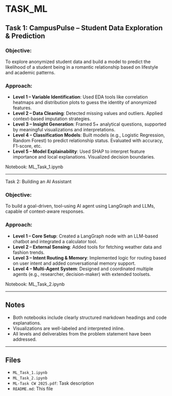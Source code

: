# TASK_ML

## Task 1: CampusPulse – Student Data Exploration & Prediction

### Objective:
To explore anonymized student data and build a model to predict the likelihood of a student being in a romantic relationship based on lifestyle and academic patterns.

### Approach:
- **Level 1 – Variable Identification**: Used EDA tools like correlation heatmaps and distribution plots to guess the identity of anonymized features.
- **Level 2 – Data Cleaning**: Detected missing values and outliers. Applied context-based imputation strategies.
- **Level 3 – Insight Generation**: Framed 5+ analytical questions, supported by meaningful visualizations and interpretations.
- **Level 4 – Classification Models**: Built models (e.g., Logistic Regression, Random Forest) to predict relationship status. Evaluated with accuracy, F1-score, etc.
- **Level 5 – Model Explainability**: Used SHAP to interpret feature importance and local explanations. Visualized decision boundaries.

Notebook: ML_Task_1.ipynb

---

Task 2: Building an AI Assistant

### Objective:
To build a goal-driven, tool-using AI agent using LangGraph and LLMs, capable of context-aware responses.

### Approach:
- **Level 1 – Core Setup**: Created a LangGraph node with an LLM-based chatbot and integrated a calculator tool.
- **Level 2 – External Sensing**: Added tools for fetching weather data and fashion trends.
- **Level 3 – Intent Routing & Memory**: Implemented logic for routing based on user intent and added conversational memory support.
- **Level 4 – Multi-Agent System**: Designed and coordinated multiple agents (e.g., researcher, decision-maker) with extended toolsets.

Notebook: ML_Task_2.ipynb

---

## Notes
- Both notebooks include clearly structured markdown headings and code explanations.
- Visualizations are well-labeled and interpreted inline.
- All levels and deliverables from the problem statement have been addressed.

---

## Files
- `ML_Task_1.ipynb`
- `ML_Task_2.ipynb`
- `ML-Task CW 2025.pdf`: Task description
- `README.md`: This file
